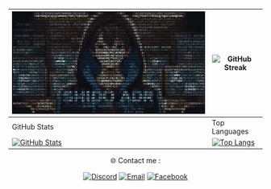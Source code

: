 <div align="center">

| [![Banner](./banner.gif)](https://github.com/ShidoADR) | ![GitHub Streak](https://github-readme-streak-stats.herokuapp.com/?user=shidoadr&theme=radical) |
|--------------------------------------------------------|-------------------------------------------------------------------------------------------------|
| GitHub Stats                                           | Top Languages                                                                                   |
| [![GitHub Stats](https://github-readme-stats.vercel.app/api?username=shidoadr&show_icons=true&theme=radical)](https://github.com/shidoadr) | [![Top Langs](https://github-readme-stats.vercel.app/api/top-langs/?username=shidoadr&layout=compact&theme=radical)](https://github.com/shidoadr) |

</div>

<div align="center">

🌐 Contact me : 

[![Discord](https://img.shields.io/badge/Discord-7289DA?style=for-the-badge&logo=discord&logoColor=white)](https://discord.com/users/1162358342165991475)
[![Email](https://img.shields.io/badge/Email-D14836?style=for-the-badge&logo=gmail&logoColor=white)](https://mail.google.com/mail/?view=cm&fs=1&to=shidothelast@gmail.com)
[![Facebook](https://img.shields.io/badge/Facebook-1877F2?style=for-the-badge&logo=facebook&logoColor=white)](https://www.facebook.com/profile.php?id=100078715217401)
</div>
